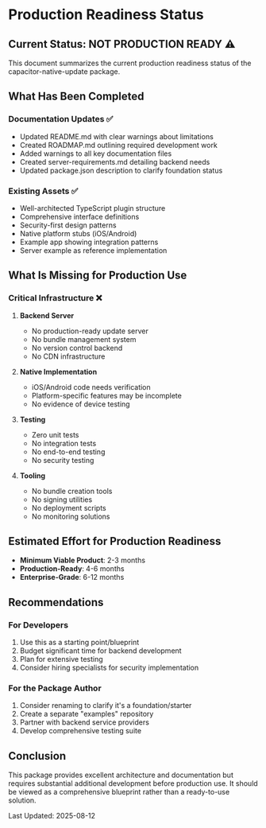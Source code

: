 # Production Readiness Status

## Current Status: NOT PRODUCTION READY ⚠️

This document summarizes the current production readiness status of the capacitor-native-update package.

## What Has Been Completed

### Documentation Updates ✅
- Updated README.md with clear warnings about limitations
- Created ROADMAP.md outlining required development work
- Added warnings to all key documentation files
- Created server-requirements.md detailing backend needs
- Updated package.json description to clarify foundation status

### Existing Assets ✅
- Well-architected TypeScript plugin structure
- Comprehensive interface definitions
- Security-first design patterns
- Native platform stubs (iOS/Android)
- Example app showing integration patterns
- Server example as reference implementation

## What Is Missing for Production Use

### Critical Infrastructure ❌
1. **Backend Server**
   - No production-ready update server
   - No bundle management system
   - No version control backend
   - No CDN infrastructure

2. **Native Implementation**
   - iOS/Android code needs verification
   - Platform-specific features may be incomplete
   - No evidence of device testing

3. **Testing**
   - Zero unit tests
   - No integration tests
   - No end-to-end testing
   - No security testing

4. **Tooling**
   - No bundle creation tools
   - No signing utilities
   - No deployment scripts
   - No monitoring solutions

## Estimated Effort for Production Readiness

- **Minimum Viable Product**: 2-3 months
- **Production-Ready**: 4-6 months  
- **Enterprise-Grade**: 6-12 months

## Recommendations

### For Developers
1. Use this as a starting point/blueprint
2. Budget significant time for backend development
3. Plan for extensive testing
4. Consider hiring specialists for security implementation

### For the Package Author
1. Consider renaming to clarify it's a foundation/starter
2. Create a separate "examples" repository
3. Partner with backend service providers
4. Develop comprehensive testing suite

## Conclusion

This package provides excellent architecture and documentation but requires substantial additional development before production use. It should be viewed as a comprehensive blueprint rather than a ready-to-use solution.

Last Updated: 2025-08-12